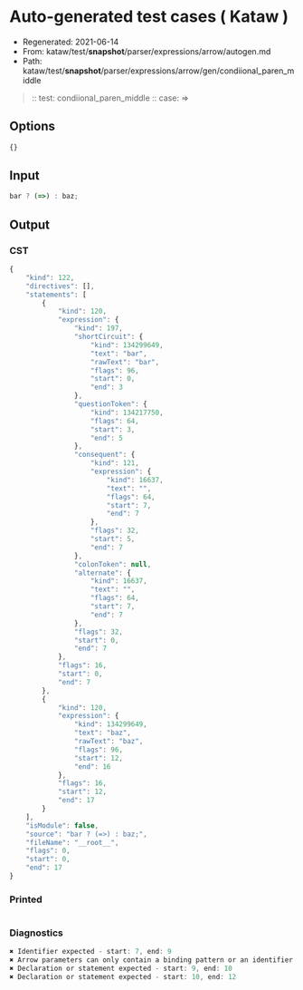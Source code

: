 # Auto-generated test cases ( Kataw )
- Regenerated: 2021-06-14
- From: kataw/test/__snapshot__/parser/expressions/arrow/autogen.md
- Path: kataw/test/__snapshot__/parser/expressions/arrow/gen/condiional_paren_middle
> :: test: condiional_paren_middle
> :: case: =>
## Options

`````js
{}
`````
## Input

`````js
bar ? (=>) : baz;
`````
## Output

### CST

```javascript
{
    "kind": 122,
    "directives": [],
    "statements": [
        {
            "kind": 120,
            "expression": {
                "kind": 197,
                "shortCircuit": {
                    "kind": 134299649,
                    "text": "bar",
                    "rawText": "bar",
                    "flags": 96,
                    "start": 0,
                    "end": 3
                },
                "questionToken": {
                    "kind": 134217750,
                    "flags": 64,
                    "start": 3,
                    "end": 5
                },
                "consequent": {
                    "kind": 121,
                    "expression": {
                        "kind": 16637,
                        "text": "",
                        "flags": 64,
                        "start": 7,
                        "end": 7
                    },
                    "flags": 32,
                    "start": 5,
                    "end": 7
                },
                "colonToken": null,
                "alternate": {
                    "kind": 16637,
                    "text": "",
                    "flags": 64,
                    "start": 7,
                    "end": 7
                },
                "flags": 32,
                "start": 0,
                "end": 7
            },
            "flags": 16,
            "start": 0,
            "end": 7
        },
        {
            "kind": 120,
            "expression": {
                "kind": 134299649,
                "text": "baz",
                "rawText": "baz",
                "flags": 96,
                "start": 12,
                "end": 16
            },
            "flags": 16,
            "start": 12,
            "end": 17
        }
    ],
    "isModule": false,
    "source": "bar ? (=>) : baz;",
    "fileName": "__root__",
    "flags": 0,
    "start": 0,
    "end": 17
}
```

### Printed

```javascript

```

### Diagnostics

```javascript
✖ Identifier expected - start: 7, end: 9
✖ Arrow parameters can only contain a binding pattern or an identifier - start: 5, end: 9
✖ Declaration or statement expected - start: 9, end: 10
✖ Declaration or statement expected - start: 10, end: 12

```

